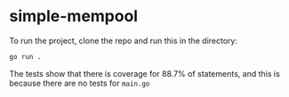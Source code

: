 # simple-mempool

To run the project, clone the repo and run this in the directory:
```bash
go run .
```

The tests show that there is coverage for 88.7% of statements, and this is because there are no tests for ```main.go```
